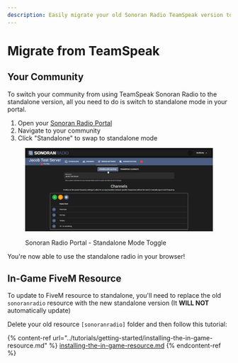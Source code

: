 ```yaml
---
description: Easily migrate your old Sonoran Radio TeamSpeak version to standalone!
---
```


# Migrate from TeamSpeak

## Your Community

To switch your community from using TeamSpeak Sonoran Radio to the standalone version, all you need to do is switch to standalone mode in your portal.

1. Open your [Sonoran Radio Portal](https://sonoranradio.com)
2. Navigate to your community
3. Click "Standalone" to swap to standalone mode

<figure><img src="../.gitbook/assets/chrome_OpISMXxGMU.png" alt=""><figcaption><p>Sonoran Radio Portal - Standalone Mode Toggle</p></figcaption></figure>

You're now able to use the standalone radio in your browser!

## In-Game FiveM Resource

To update to FiveM resource to standalone, you'll need to replace the old `sonoranradio` resource with the new standalone version (It **WILL NOT** automatically update)

Delete your old resource `[sonoranradio]` folder and then follow this tutorial:

{% content-ref url="../tutorials/getting-started/installing-the-in-game-resource.md" %}
[installing-the-in-game-resource.md](../tutorials/getting-started/installing-the-in-game-resource.md)
{% endcontent-ref %}

